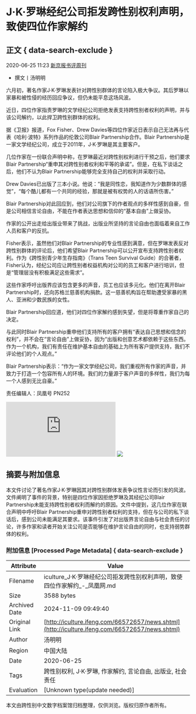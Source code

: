 # J·K·罗琳经纪公司拒发跨性别权利声明，致使四位作家解约

## 正文 { data-search-exclude }


2020-06-25 11:23 [新京报书评周刊](http://mp.weixin.qq.com/s?__biz=MjM5NTUxOTc4Mw==&mid=2650493475&idx=3&sn=1b7849eaa153b20889b34b10bd95f24a&chksm=bef8be6b898f377d2b3a7da770f89e91404543e194a3999dc923a535ff97867412779a9bf3bc&scene=0&xtrack=1#rd)

- 撰文丨汤明明

六月初，著名作家J·K·罗琳发表针对跨性别群体的言论陷入极大争议。其后罗琳以家暴和被性侵的经历回应争议，但仍未能平息这场风波。

近日，四位作家指责罗琳的文学经纪公司拒绝发表支持跨性别者权利的声明，并与该公司解约，以此捍卫跨性别群体的权利。

据《卫报》报道，Fox Fisher、Drew Davies等四位作家近日表示自己无法再与代表《哈利·波特》系列作品的伦敦公司Blair Partnership合作。Blair Partnership是一家文学经纪公司，成立于2011年，J·K·罗琳是其主要客户。

几位作家在一份联合声明中称，在罗琳最近对跨性别权利进行干预之后，他们要求Blair Partnership“重申其对跨性别者权利和平等的承诺”。但是，在私下谈话之后，他们不认为Blair Partnership能够完全支持自己的权利并采取行动。

Drew Davies已出版了三本小说。他说：“我是同性恋，我知道作为少数群体的感觉”，“每个酷儿都有一个共同的经验，那就是被有权势的人的话语所伤害。”

Blair Partnership对此回应到，他们对公司旗下的作者观点的多样性感到自豪，但是公司相信言论自由，不能在作者表达思想和信仰的“基本自由”上做妥协。

作家的公开出走给出版业带来了挑战，出版业所坚持的言论自由也面临着来自工作人员和客户的反抗。

Fisher表示，虽然他们对Blair Partnership的专业性感到满意，但在罗琳发表反对跨性别群体的评论后，他们希望Blair Partnership可以公开宣布支持跨性别者权利。作为《跨性别青少年生存指南》（Trans Teen Survival Guide）的合著者，Fisher认为，经纪公司应让跨性别者权益机构对公司的员工和客户进行培训，但是“管理层没有积极满足这些需求”。

这些作家呼吁出版界应该包含更多的声音，员工也应该多元化。他们在离开Blair Partnership时，还向苏格兰慈善机构捐款。这一慈善机构旨在帮助遭受家暴的黑人、亚洲和少数民族的女性。

Blair Partnership回应道，他们对四位作家解约感到失望，但是将尊重作家自己的决定。

与此同时Blair Partnership重申他们支持所有的客户拥有“表达自己思想和信念的权利”，并不会在“言论自由”上做妥协，因为“出版和创意艺术都依赖于这些东西。作为一个机构，我们有责任在维护基本自由的基础上为所有客户提供支持，我们不评论他们的个人观点。”

Blair Partnership表示：“作为一家文学经纪公司，我们重视所有作家的声音，并致力于打造一个包容所有人的环境。我们的力量源于客户声音的多样性，我们为每一个人感到无比自豪。”

责任编辑人：凤凰号 PN252

![](http://stadig.ifeng.com/appsta.js?datatype=newsappsns&mos=Linux&userkey=&ua=&share=unknown&session=2024-11-09%2B09%3A49%3A30%23action%23type%3Dbacklaunch%24ref%3Dhttps%3A%2F%2Ficulture.ifeng.com%2F66572657%2Fnews.shtml%24kind%3Darticle%24od%3D)
![](http://p0.ifengimg.com/fe/iphone_ifeng/images/fx2_98804fab.png)

## 摘要与附加信息

<!-- tcd_abstract -->
本文件讨论了著名作家J·K·罗琳因其对跨性别群体发表争议性言论而引发的风波。文件阐明了事件的背景，特别是四位作家因拒绝罗琳及其经纪公司Blair Partnership未能支持跨性别者权利而解约的原因。文件中提到，这几位作家在联合声明中呼吁Blair Partnership重申对跨性别者权利的支持，但在与公司的私下谈话后，感到公司未能满足其要求。该事件引发了对出版界言论自由与社会责任的讨论，许多作家和读者开始关注公司是否能够在维护言论自由的同时，也支持弱势群体的权利。
<!-- tcd_abstract_end -->

### 附加信息 [Processed Page Metadata] { data-search-exclude }

| Attribute       | Value                                  |
|-----------------|----------------------------------------|
| Filename        | iculture_J·K·罗琳经纪公司拒发跨性别权利声明，致使四位作家解约_-_凤凰网.md                             |
| Size            | 3588 bytes                           |
| Archived Date   | 2024-11-09 09:49:40                             |
| Original Link   | [http://iculture.ifeng.com/66572657/news.shtml](http://iculture.ifeng.com/66572657/news.shtml)                       |
| Author          | 汤明明                               |
| Region          | 中国大陆                               |
| Date            | 2020-06-25                                 |
| Tags            | 跨性别权利, J·K·罗琳, 作家解约, 言论自由, 出版业, 社会责任                                 |
| Evaluation            | [Unknown type(update needed)]                                 |
<!-- tcd_table_end -->

本文由跨性别中文数字档案馆归档整理，仅供浏览。版权归原作者所有。
